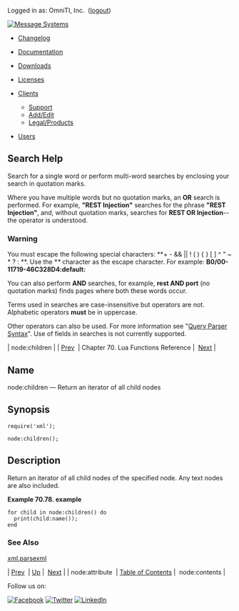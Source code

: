 Logged in as: OmniTI, Inc.  ([logout](https://support.messagesystems.com/logout.php))

[![Message Systems](https://support.messagesystems.com/images/ms-white205.png)](https://support.messagesystems.com/start.php) 

*   [Changelog](https://support.messagesystems.com/start.php?show=changelog)
*   [Documentation](https://support.messagesystems.com/docs/)
*   [Downloads](https://support.messagesystems.com/start.php)

*   [Licenses](https://support.messagesystems.com/license_summary.php)
*   <a href="">Clients</a>
    *   [Support](https://support.messagesystems.com/cs.php)
    *   [Add/Edit](https://support.messagesystems.com/edit_client.php)
    *   [Legal/Products](https://support.messagesystems.com/edit_products.php)
*   [Users](https://support.messagesystems.com/edit_customer.php)

## Search Help

Search for a single word or perform multi-word searches by enclosing your search in quotation marks.

Where you have multiple words but no quotation marks, an **OR** search is performed. For example, **"REST Injection"** searches for the phrase **"REST Injection"**, and, without quotation marks, searches for **REST OR Injection**--the operator is understood.

### Warning

You must escape the following special characters: **+ - && || ! ( ) { } [ ] ^ " ~ * ? : \**. Use the **\** character as the escape character. For example: **B0/00-11719-46C328D4\:default\:**

You can also perform **AND** searches, for example, **rest AND port** (no quotation marks) finds pages where both these words occur.

Terms used in searches are case-insensitive but operators are not. Alphabetic operators **must** be in uppercase.

Other operators can also be used. For more information see "[Query Parser Syntax](https://lucene.apache.org/core/old_versioned_docs/versions/3_0_0/queryparsersyntax.html)". Use of fields in searches is not currently supported.

| node:children |
| [Prev](lua.ref.xml.node_attribute.php)  | Chapter 70. Lua Functions Reference |  [Next](lua.ref.xml.node_contents.php) |

<a name="lua.ref.xml.node_children"></a>
## Name

node:children — Return an iterator of all child nodes

<a name="idp19420768"></a>
## Synopsis

`require('xml');`

`node:children();`

<a name="idp19423728"></a>
## Description

Return an iterator of all child nodes of the specified node. Any text nodes are also included.

<a name="lua.ref.xml.node_children.example"></a>

**Example 70.78. example**

```
for child in node:children() do
  print(child:name());
end
```

<a name="idp19427632"></a>
### See Also

[xml.parsexml](lua.ref.xml.parsexml.php "xml.parsexml")

| [Prev](lua.ref.xml.node_attribute.php)  | [Up](lua.function.details.php) |  [Next](lua.ref.xml.node_contents.php) |
| node:attribute  | [Table of Contents](index.php) |  node:contents |

Follow us on:

[![Facebook](https://support.messagesystems.com/images/icon-facebook.png)](http://www.facebook.com/messagesystems) [![Twitter](https://support.messagesystems.com/images/icon-twitter.png)](http://twitter.com/#!/MessageSystems) [![LinkedIn](https://support.messagesystems.com/images/icon-linkedin.png)](http://www.linkedin.com/company/message-systems)